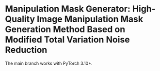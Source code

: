 # Manipulation Mask Generator: High-Quality Image Manipulation Mask Generation Method Based on Modified Total Variation Noise Reduction


The main branch works with PyTorch 3.10+.
